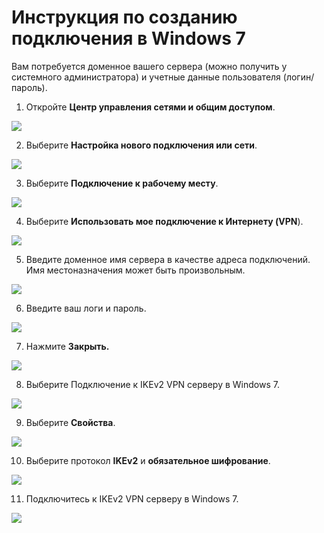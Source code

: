 # Инструкция по созданию подключения в Windows 7

Вам потребуется доменное вашего сервера \(можно получить у системного администратора\) и учетные данные пользователя \(логин/пароль\).

1. Откройте **Центр управления сетями и общим доступом**.  

![](../../../../.gitbook/assets/windows7-ikev2vpn-ru-1.png)

2. Выберите **Настройка нового подключения или сети**.  

![](../../../../.gitbook/assets/windows7-ikev2vpn-ru-2%20%281%29%20%282%29.png)

3. Выберите **Подключение к рабочему месту**.  

![](../../../../.gitbook/assets/windows7-ikev2vpn-ru-3%20%281%29.png)

4. Выберите **Использовать мое подключение к Интернету \(VPN**\).  

![](../../../../.gitbook/assets/windows7-ikev2vpn-ru-4%20%281%29%20%282%29.png)

5. Введите доменное имя сервера в качестве адреса подключений.  
Имя местоназначения может быть произвольным.

![](../../../../.gitbook/assets/windows7-ikev2vpn-ru-5%20%281%29.png)

6. Введите ваш логи и пароль.

![](../../../../.gitbook/assets/windows7-ikev2vpn-ru-6%20%281%29%20%282%29.png)

7. Нажмите **Закрыть.**  

![](../../../../.gitbook/assets/windows7-ikev2vpn-ru-7.png)

8. Выберите Подключение к IKEv2 VPN серверу в Windows 7.  

![](../../../../.gitbook/assets/windows7-ikev2vpn-ru-8%20%281%29.png)

9. Выберите **Свойства**.  

![](../../../../.gitbook/assets/windows7-ikev2vpn-ru-9%20%281%29.png)

10. Выберите протокол **IKEv2** и **обязательное шифрование**.  

![](../../../../.gitbook/assets/17072215.png)

11. Подключитесь к IKEv2 VPN серверу в Windows 7.  

![](../../../../.gitbook/assets/17072216.png)

